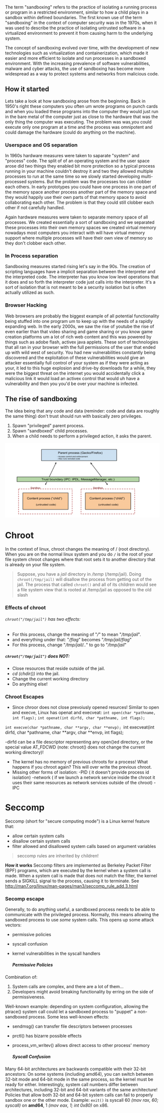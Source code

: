 The term "sandboxing" refers to the practice of isolating a running process or program in a restricted environment, similar to how a child plays in a sandbox within defined boundaries. The first known use of the term "sandboxing" in the context of computer security was in the 1970s, when it was used to describe the practice of isolating untrusted software in a virtualized environment to prevent it from causing harm to the underlying system.

The concept of sandboxing evolved over time, with the development of new technologies such as virtualization and containerization, which made it easier and more efficient to isolate and run processes in a sandboxed environment. With the increasing prevalence of software vulnerabilities, malware and cyber attacks, the use of sandboxing has become more widespread as a way to protect systems and networks from malicious code.

## How it started

Lets take a look at how sandboxing arose from the beginning. Back in 1950's right these computers you often um wrote programs on punch cards and when you loaded these programs into the computer they would just run in the bare metal of the computer just as close to the hardware that was the only thing the computer was executing. The problem was was,you could execute only one program at a time and the process was omnipotent and could  damage the hardware (could do anything on the machine).

### Userspace and OS separation

In 1960s hardware measures were taken to saparate "system" and "process" code. The split of of an operating system and the user space arose did two things they enabled bit more protection so a
typical process running in your machine couldn't destroy it and two they allowed multiple processes to run at the same time so we slowly started developing multi-processed systems. But the problem was the processes too can clobber each others. In early prototypes you could have one process in one part of the memory space another process another part of the memory space and they would happily use their own parts of that memory space to avoid collaborating each other. The problem is that they could still clobber each other if not carefully handled. 

Again hardware measures were taken to separate memory space of all processes. We created essentially a sort of sandboxing and we separated these processes into their own memory spaces we created virtual memory nowadays most computers you interact with will have virtual memory support where multiple processes will have their own view of memory so they don't clobber each other.

### In Process separation 

Sandboxing measures started rising let's say in the 90s. The creation of scripting languages have a implicit separation between the interpreter and the interpreted code. The interpreter has you know low level operations that it does and so forth the interpreter code just calls into the interpreter. It's a sort of isolation that is not meant to be a security isolation but is often actually utilized as such.

### Browser Hacking 

Web browsers are probably the biggest example of all potential functionality being stuffed into one program um to keep up with the needs of a rapidly expanding web. In the early 2000s, we saw the rise of youtube the rise of even earlier than that video sharing and game sharing or you know game  creation platforms um a lot of rich web content and this was powered by things such as adobe flash, activex java applets. These sort of technologies that all ran in your browser with the full permissions of the user that ended up with wild west of security. You had new vulnerabilities constantly being discovered and the exploitation of these vulnerabilities would give an attacker essentially full control of your system as if they were acting as your, it led to this huge explosion and drive-by downloads for a while, they were the biggest threat on the internet you would accidentally click a malicious link it would load an activex control that would uh have a vulnerability and then you you'd be over your machine is infected.


## The rise of sandboxing 

The idea being that any code and data (reminder: code and data are roughly the same thing)  don't trust should run with basically zero privileges. 
1.  Spawn "privileged" parent process.
2.  Spawn "sandboxed" child processes.
3. When a child needs to perform a privileged action, it asks the parent.  

![Image 1](../images/Sandbox1.PNG)


# Chroot

In the context of linux, chroot changes the meaning of / (root directory). 
When you are on the normal linux system and you do `/` is the root of your file system chroot changes where that root sets it to another directory that is already on your file system.

>Suppose, you have a _jail_ directory in _/temp_ (/temp/jail).
>Doing `chroot(/tmp/jail)`  will disallow the process from getting out of the jail. The process that called `chroot()` and all of its children would  see a file system view that is rooted at /temp/jail as opposed to the old slash 

### Effects of chroot

###### `chroot("/tmp/jail")` has two effects:
-   For this process, change the meaning of "_/_" to mean "_/tmp/jail_".
-   and everything under that: "_/flag_" becomes "_/tmp/jail/flag_"
-   For this process, change "_/tmp/jail/.._" to go to "_/tmp/jail_"

##### `chroot("/tmp/jail")` does NOT:
-   Close resources that reside outside of the jail.
-   _cd (chdir())_ into the jail. 
-  Change the current working directory
-   Do anything else!

### Chroot Escapes
-  Since chroor does not close prevoiusly opened resurces!
Similar to open and execve, Linux has openat and execveat:
`int open(char *pathname, int flags);`
`int openat(int dirfd, char *pathname, int flags);`

`int execve(char *pathname, char **argv, char **envp);
`int execveat(int dirfd, char *pathname, char **argv, char **envp, int flags);

-dirfd can be a file descriptor representing any open()ed directory, or the special value AT_FDCWD (note: chroot()  does not change the current working directory)!
- The kernel has no memory of previous chroots for a process!
What happens if you chroot again? This will over write the previous chroot.
- Missing other forms of isolation:
-PID  ( it doesn't provide process id isolation)
-network  ( if we launch a network service inside the chroot it uses their same resources as network services outside of the chroot)
-IPC   


# Seccomp

Seccomp (short for "secure computing mode") is a Linux kernel feature that:
-   allow certain system calls
-   disallow certain system calls
-   filter allowed and disallowed system calls based on argument variables
> seccomp rules are inherited by children!

**How it works**
Seccomp filters are implemented as Berkeley Packet Filter (BPF) programs, which are executed by the kernel when a system call is made. When a system call is made that does not match the filter, the kernel sends a SIGKILL signal to the process, causing it to terminate.
See http://man7.org/linux/man-pages/man3/seccomp_rule_add.3.html 

### Secomp escape
Generally, to do anything useful, a sandboxed process needs to be able to communicate with the privileged process.
Normally, this means allowing the sandboxed process to use *some* system calls. This opens up some attack vectors:
-   permissive policies
-   syscall confusion  
-   kernel vulnerabilities in the syscall handlers

	##### Permissive Policies
Combination of:
1.  System calls are complex, and there are a lot of them...
2.  Developers might avoid breaking functionality by erring on the side of permissiveness.

Well-known example: depending on system configuration, allowing the ptrace() system call could let a sandboxed process to "puppet" a non-sandboxed process.
Some less well-known effects:
-   sendmsg() can transfer file descriptors between processes
-   prctl() has bizarre possible effects
-   process_vm_writev() allows direct access to other process' memory

	##### Syscall Confusion
Many 64-bit architectures are backwards compatible with their 32-bit ancestors:
On some systems (including amd64), you can switch between 32-bit mode and 64-bit mode in the same process, so the kernel must be ready for either.
Interestingly, system call numbers differ between architectures, including 32-bit and 64-bit variants of the same architecture!
Policies that allow both 32-bit and 64-bit system calls can fail to properly sandbox one or the other mode.
Example: `exit()` is syscall 60 _(mov rax, 60; syscall)_ on **amd64**, 1 _(mov eax, 1; int 0x80)_ on x86.

